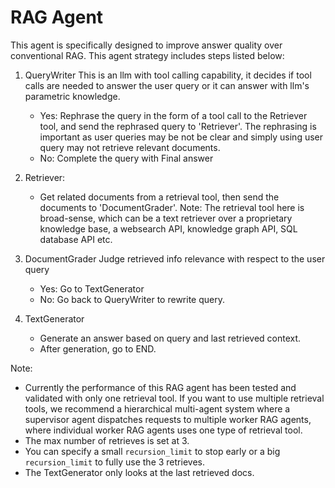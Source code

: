 # RAG Agent

This agent is specifically designed to improve answer quality over conventional RAG.
This agent strategy includes steps listed below:

1. QueryWriter
   This is an llm with tool calling capability, it decides if tool calls are needed to answer the user query or it can answer with llm's parametric knowledge.
   - Yes: Rephrase the query in the form of a tool call to the Retriever tool, and send the rephrased query to 'Retriever'. The rephrasing is important as user queries may be not be clear and simply using user query may not retrieve relevant documents.
   - No: Complete the query with Final answer

2. Retriever:
   - Get related documents from a retrieval tool, then send the documents to 'DocumentGrader'. Note: The retrieval tool here is broad-sense, which can be a text retriever over a proprietary knowledge base, a websearch API, knowledge graph API, SQL database API etc.

3. DocumentGrader
   Judge retrieved info relevance with respect to the user query
   - Yes: Go to TextGenerator
   - No: Go back to QueryWriter to rewrite query.

4. TextGenerator
   - Generate an answer based on query and last retrieved context.
   - After generation, go to END.

Note:

- Currently the performance of this RAG agent has been tested and validated with only one retrieval tool. If you want to use multiple retrieval tools, we recommend a hierarchical multi-agent system where a supervisor agent dispatches requests to multiple worker RAG agents, where individual worker RAG agents uses one type of retrieval tool.
- The max number of retrieves is set at 3.
- You can specify a small `recursion_limit` to stop early or a big `recursion_limit` to fully use the 3 retrieves.
- The TextGenerator only looks at the last retrieved docs.
